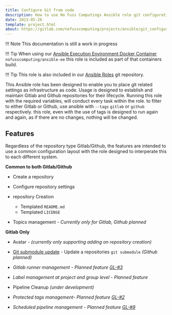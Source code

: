 ```yaml
---
title: Configure Git from code
description: How to use No Fuss Computings Ansible role git configuration; to setup your git repositories in Gitlab and Github from config as code.
date: 2023-05-26
template: project.html
about: https://gitlab.com/nofusscomputing/projects/ansible/git_configuration
---
```


!!! Note
    This documentation is still a work in progress

!!! Tip
    When using our [Ansible Execution Environment Docker Container](../execution_environment/index.md) `nofusscomputing/ansible-ee` this role is included as part of that containers build.

!!! Tip
    This role is also included in our [Ansible Roles](../ansible-roles/index.md) git repository.


This Ansible role has been designed to enable you to place git related settings as infrastructure as code. Usage is designed to establish and maintain Gitlab and Github repositories for their lifecycle. Running this role with the required variables, will conduct every task within the role. to filter to either Gitlab or Github, use ansible with `--tags` `gitlab` or `github` respectively. this role, even with the use of tags is designed to run again and again, as if there are no changes, nothing will be changed.


## Features

Regardless of the repository type Gitlab/Github, the features are intended to use a common configuration layout with the role designed to interperate this to each different system.

**Common to both Gitlab/Github**

- Create a repository

- Configure repository settings

- repository Creation

    - Templated `README.md`
    - Templated `LICENSE`

- Topics management - *Currently only for Gitlab, Github planned*

**Gitlab Only**

- Avatar - *(currently only supporting adding on repository creation)*

- [Git submodule update](submodule.md) - Update a repositories `git submodule` *(Github planned)*

- *Gitlab runner management - Planned feature [GL-#3](https://gitlab.com/nofusscomputing/projects/ansible/git_configuration/-/issues/3)*

- *Label management at project and group level - Planned feature*

- Pipeline Cleanup *(under development)*

- *Protected tags management- Planned feature [GL-#2](https://gitlab.com/nofusscomputing/projects/ansible/git_configuration/-/issues/2)*

- *Scheduled pipeline management - Planned feature [GL-#9](https://gitlab.com/nofusscomputing/projects/ansible/git_configuration/-/issues/9)*
